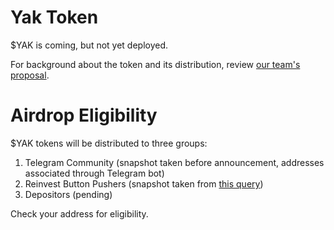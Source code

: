 # Yak Token

$YAK is coming, but not yet deployed.

For background about the token and its distribution, review [our team's proposal](https://yieldyak.com/token).

# Airdrop Eligibility

$YAK tokens will be distributed to three groups:
1. Telegram Community (snapshot taken before announcement, addresses associated through Telegram bot)
2. Reinvest Button Pushers (snapshot taken from [this query](https://thegraph.com/explorer/subgraph/yieldyak/reinvest-tracker?query=Reinvest%20Snapshot))
3. Depositors (pending)

Check your address for eligibility.

